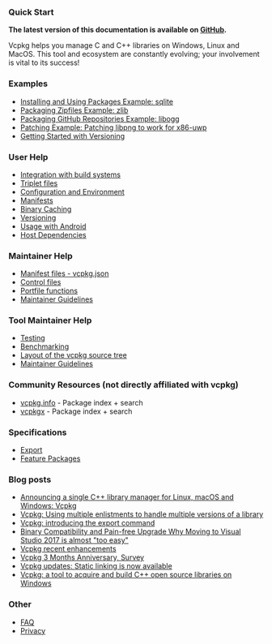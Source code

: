 ### Quick Start

**The latest version of this documentation is available on [GitHub](https://github.com/Microsoft/vcpkg/tree/master/docs/index.md).**

Vcpkg helps you manage C and C++ libraries on Windows, Linux and MacOS. This tool and ecosystem are constantly evolving; your involvement is vital to its success!

### Examples

- [Installing and Using Packages Example: sqlite](examples/installing-and-using-packages.md)
- [Packaging Zipfiles Example: zlib](examples/packaging-zipfiles.md)
- [Packaging GitHub Repositories Example: libogg](examples/packaging-github-repos.md)
- [Patching Example: Patching libpng to work for x86-uwp](examples/patching.md)
- [Getting Started with Versioning](examples/versioning.getting-started.md)

### User Help

- [Integration with build systems](users/integration.md)
- [Triplet files](users/triplets.md)
- [Configuration and Environment](users/config-environment.md)
- [Manifests](users/manifests.md)
- [Binary Caching](users/binarycaching.md)
- [Versioning](users/versioning.md)
- [Usage with Android](users/android.md)
- [Host Dependencies](users/host-dependencies.md)

### Maintainer Help

- [Manifest files - vcpkg.json](maintainers/manifest-files.md)
- [Control files](maintainers/control-files.md)
- [Portfile functions](maintainers/portfile-functions.md)
- [Maintainer Guidelines](maintainers/maintainer-guide.md)

### Tool Maintainer Help

- [Testing](tool-maintainers/testing.md)
- [Benchmarking](tool-maintainers/benchmarking.md)
- [Layout of the vcpkg source tree](tool-maintainers/layout.md)
- [Maintainer Guidelines](maintainers/maintainer-guide.md)

### Community Resources (not directly affiliated with vcpkg)

- [vcpkg.info](https://vcpkg.info/) - Package index + search
- [vcpkgx](https://vcpkgx.com/) - Package index + search

### Specifications

- [Export](specifications/export-command.md)
- [Feature Packages](specifications/feature-packages.md)

### Blog posts
- [Announcing a single C++ library manager for Linux, macOS and Windows: Vcpkg](https://blogs.msdn.microsoft.com/vcblog/2018/04/24/announcing-a-single-c-library-manager-for-linux-macos-and-windows-vcpkg/)
- [Vcpkg: Using multiple enlistments to handle multiple versions of a library](https://blogs.msdn.microsoft.com/vcblog/2017/10/23/vcpkg-using-multiple-enlistments/)
- [Vcpkg: introducing the export command](https://blogs.msdn.microsoft.com/vcblog/2017/05/03/vcpkg-introducing-export-command/)
- [Binary Compatibility and Pain-free Upgrade Why Moving to Visual Studio 2017 is almost "too easy"](https://blogs.msdn.microsoft.com/vcblog/2017/03/07/binary-compatibility-and-pain-free-upgrade-why-moving-to-visual-studio-2017-is-almost-too-easy/)
- [Vcpkg recent enhancements](https://blogs.msdn.microsoft.com/vcblog/2017/02/14/vcpkg-recent-enhancements/)
- [Vcpkg 3 Months Anniversary, Survey](https://blogs.msdn.microsoft.com/vcblog/2017/01/11/vcpkg-3-months-anniversary-survey/)
- [Vcpkg updates: Static linking is now available](https://blogs.msdn.microsoft.com/vcblog/2016/11/01/vcpkg-updates-static-linking-is-now-available/)
- [Vcpkg: a tool to acquire and build C++ open source libraries on Windows](https://blogs.msdn.microsoft.com/vcblog/2016/09/19/vcpkg-a-tool-to-acquire-and-build-c-open-source-libraries-on-windows/)

### Other

- [FAQ](about/faq.md)
- [Privacy](about/privacy.md)
